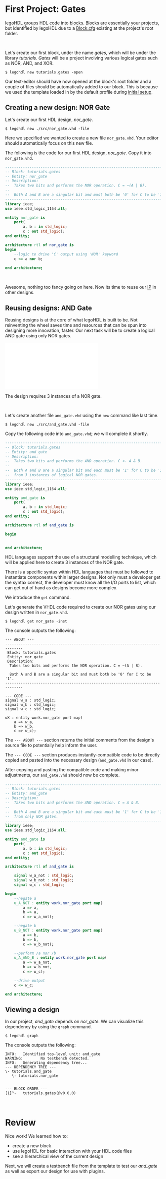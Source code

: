 # First Project: Gates

legoHDL groups HDL code into [blocks](./../glossary.md#block). Blocks are essentially your projects, but identified by legoHDL due to a [Block.cfg](./../glossary.md#blockcfg) existing at the project's root folder.

<br>

Let's create our first block, under the name _gates_, which will be under the library _tutorials_. _Gates_ will be a project involving various logical gates such as NOR, AND, and XOR.

```
$ legohdl new tutorials.gates -open
```

Our text-editor should have now opened at the block's root folder and a couple of files should be automatically added to our block. This is because we used the template loaded in by the default profile during [initial setup](./../getting_started/2_initial_setup.md).


## Creating a new design: NOR Gate

Let's create our first HDL design, _nor_gate_.

```
$ legohdl new ./src/nor_gate.vhd -file
```

Here we specified we wanted to create a new file `nor_gate.vhd`. Your editor should automatically focus on this new file.

The following is the code for our first HDL design, _nor_gate_. Copy it into `nor_gate.vhd`.

```VHDL
--------------------------------------------------------------------------------
-- Block: tutorials.gates
-- Entity: nor_gate
-- Description:
--  Takes two bits and performs the NOR operation. C = ~(A | B). 
--
--  Both A and B are a singular bit and must both be '0' for C to be '1'.
--------------------------------------------------------------------------------
library ieee;
use ieee.std_logic_1164.all;

entity nor_gate is
    port(
        a, b : in std_logic;
        c : out std_logic);
end entity;

architecture rtl of nor_gate is
begin
    --logic to drive 'C' output using 'NOR' keyword
    c <= a nor b;
    
end architecture;
```

<br>

Awesome, nothing too fancy going on here. Now its time to reuse our [IP](./../glossary.md#intellectual-property-ip) in other designs. 


## Reusing designs: AND Gate

Reusing designs is at the core of what legoHDL is built to be. Not reinventing the wheel saves time and resources that can be spun into designing more innovation, faster. Our next task will be to create a logical AND gate using only NOR gates.

![and_from_nor](./../images/and_from_nor.pdf)

The design requires 3 instances of a NOR gate.

<br>

Let's create another file `and_gate.vhd` using the `new` command like last time.

```
$ legohdl new ./src/and_gate.vhd -file
```

Copy the following code into `and_gate.vhd`; we will complete it shortly.

```VHDL
--------------------------------------------------------------------------------
-- Block: tutorials.gates
-- Entity: and_gate
-- Description:
--  Takes two bits and performs the AND operation. C <- A & B. 
--
--  Both A and B are a singular bit and each must be '1' for C to be '1'. Built
--  from 3 instances of logical NOR gates.
--------------------------------------------------------------------------------
library ieee;
use ieee.std_logic_1164.all;

entity and_gate is
    port(
        a, b : in std_logic;
        c : out std_logic);
end entity;

architecture rtl of and_gate is

begin

    
end architecture;
```

HDL languages support the use of a structural modelling technique, which will be applied here to create 3 instances of the NOR gate. 

There is a specific syntax within HDL languages that must be followed to instantiate components within larger designs. Not only must a developer get the syntax correct, the developer must know all the I/O ports to list, which can get out of hand as designs become more complex.

We introduce the `get` command.

Let's generate the VHDL code required to create our NOR gates using our design written in `nor_gate.vhd`.

```
$ legohdl get nor_gate -inst
```

The console outputs the following:
```
--- ABOUT ---
------------------------------------------------------------------------------
 Block: tutorials.gates
 Entity: nor_gate
 Description:
  Takes two bits and performs the NOR operation. C = ~(A | B).

  Both A and B are a singular bit and must both be '0' for C to be '1'.
------------------------------------------------------------------------------

--- CODE ---
signal w_a : std_logic;
signal w_b : std_logic;
signal w_c : std_logic;

uX : entity work.nor_gate port map(
    a => w_a,
    b => w_b,
    c => w_c);

```

The `--- ABOUT ---` section returns the initial comments from the design's source file to potentially help inform the user.

The `--- CODE ---` section produces instantly-compatible code to be directly copied and pasted into the necessary design (`and_gate.vhd` in our case).

After copying and pasting the compatible code and making minor adjustments, our `and_gate.vhd` should now be complete.

```VHDL
--------------------------------------------------------------------------------
-- Block: tutorials.gates
-- Entity: and_gate
-- Description:
--  Takes two bits and performs the AND operation. C = A & B. 
--
--  Both A and B are a singular bit and each must be '1' for C to be '1'. Built
--  from only NOR gates.
--------------------------------------------------------------------------------
library ieee;
use ieee.std_logic_1164.all;

entity and_gate is
    port(
        a, b : in std_logic;
        c : out std_logic);
end entity;

architecture rtl of and_gate is

    signal w_a_not : std_logic;
    signal w_b_not : std_logic;
    signal w_c : std_logic;

begin
    --negate a
    u_A_NOT : entity work.nor_gate port map(
        a => a,
        b => a,
        c => w_a_not);

    --negate b
    u_B_NOT : entity work.nor_gate port map(
        a => b,
        b => b,
        c => w_b_not);

    --perform /a nor /b
    u_A_AND_B : entity work.nor_gate port map(
        a => w_a_not,
        b => w_b_not,
        c => w_c);

    --drive output
    c <= w_c;

end architecture;
```

## Viewing a design

In our project, _and_gate_ depends on _nor_gate_. We can visualize this dependency by using the `graph` command.

```
$ legohdl graph
```

The console outputs the following:
```
INFO:   Identified top-level unit: and_gate
WARNING:        No testbench detected.
INFO:   Generating dependency tree...
--- DEPENDENCY TREE ---
\- tutorials.and_gate 
   \- tutorials.nor_gate 


--- BLOCK ORDER ---
[1]^-   tutorials.gates(@v0.0.0)

```

<br>

# Review

Nice work! We learned how to:
- create a new block 
- use legoHDL for basic interaction with your HDL code files
- see a hierarchical view of the current design

Next, we will create a testbench file from the template to test our _and_gate_ as well as export our design for use with plugins.